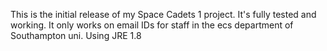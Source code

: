This is the initial release of my Space Cadets 1 project. 
It's fully tested and working. 
It only works on email IDs for staff in the ecs department of Southampton uni.
Using JRE 1.8
